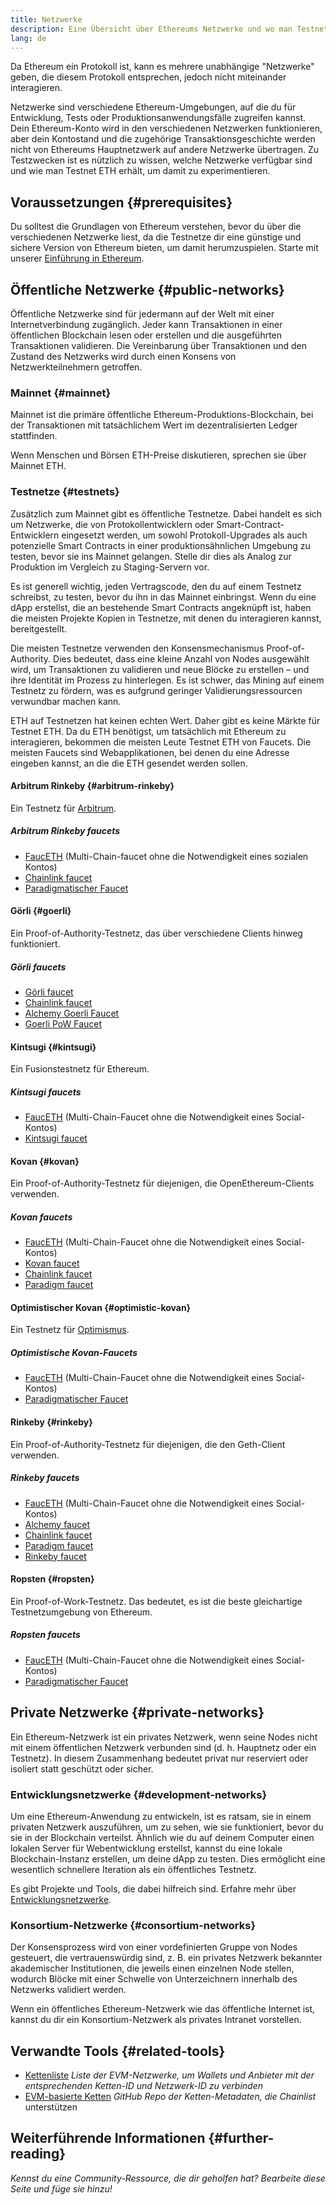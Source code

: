 ```yaml
---
title: Netzwerke
description: Eine Übersicht über Ethereums Netzwerke und wo man Testnet Ether (ETH) zum Testen neuer Anwendungen bekommt.
lang: de
---
```


Da Ethereum ein Protokoll ist, kann es mehrere unabhängige "Netzwerke" geben, die diesem Protokoll entsprechen, jedoch nicht miteinander interagieren.

Netzwerke sind verschiedene Ethereum-Umgebungen, auf die du für Entwicklung, Tests oder Produktionsanwendungsfälle zugreifen kannst. Dein Ethereum-Konto wird in den verschiedenen Netzwerken funktionieren, aber dein Kontostand und die zugehörige Transaktionsgeschichte werden nicht von Ethereums Hauptnetzwerk auf andere Netzwerke übertragen. Zu Testzwecken ist es nützlich zu wissen, welche Netzwerke verfügbar sind und wie man Testnet ETH erhält, um damit zu experimentieren.

## Voraussetzungen {#prerequisites}

Du solltest die Grundlagen von Ethereum verstehen, bevor du über die verschiedenen Netzwerke liest, da die Testnetze dir eine günstige und sichere Version von Ethereum bieten, um damit herumzuspielen. Starte mit unserer [Einführung in Ethereum](/developers/docs/intro-to-ethereum/).

## Öffentliche Netzwerke {#public-networks}

Öffentliche Netzwerke sind für jedermann auf der Welt mit einer Internetverbindung zugänglich. Jeder kann Transaktionen in einer öffentlichen Blockchain lesen oder erstellen und die ausgeführten Transaktionen validieren. Die Vereinbarung über Transaktionen und den Zustand des Netzwerks wird durch einen Konsens von Netzwerkteilnehmern getroffen.

### Mainnet {#mainnet}

Mainnet ist die primäre öffentliche Ethereum-Produktions-Blockchain, bei der Transaktionen mit tatsächlichem Wert im dezentralisierten Ledger stattfinden.

Wenn Menschen und Börsen ETH-Preise diskutieren, sprechen sie über Mainnet ETH.

### Testnetze {#testnets}

Zusätzlich zum Mainnet gibt es öffentliche Testnetze. Dabei handelt es sich um Netzwerke, die von Protokollentwicklern oder Smart-Contract-Entwicklern eingesetzt werden, um sowohl Protokoll-Upgrades als auch potenzielle Smart Contracts in einer produktionsähnlichen Umgebung zu testen, bevor sie ins Mainnet gelangen. Stelle dir dies als Analog zur Produktion im Vergleich zu Staging-Servern vor.

Es ist generell wichtig, jeden Vertragscode, den du auf einem Testnetz schreibst, zu testen, bevor du ihn in das Mainnet einbringst. Wenn du eine dApp erstellst, die an bestehende Smart Contracts angeknüpft ist, haben die meisten Projekte Kopien in Testnetze, mit denen du interagieren kannst, bereitgestellt.

Die meisten Testnetze verwenden den Konsensmechanismus Proof-of-Authority. Dies bedeutet, dass eine kleine Anzahl von Nodes ausgewählt wird, um Transaktionen zu validieren und neue Blöcke zu erstellen – und ihre Identität im Prozess zu hinterlegen. Es ist schwer, das Mining auf einem Testnetz zu fördern, was es aufgrund geringer Validierungsressourcen verwundbar machen kann.

ETH auf Testnetzen hat keinen echten Wert. Daher gibt es keine Märkte für Testnet ETH. Da du ETH benötigst, um tatsächlich mit Ethereum zu interagieren, bekommen die meisten Leute Testnet ETH von Faucets. Die meisten Faucets sind Webapplikationen, bei denen du eine Adresse eingeben kannst, an die die ETH gesendet werden sollen.

#### Arbitrum Rinkeby {#arbitrum-rinkeby}

Ein Testnetz für [Arbitrum](https://arbitrum.io/).

##### Arbitrum Rinkeby faucets

- [FaucETH](https://fauceth.computing.org) (Multi-Chain-faucet ohne die Notwendigkeit eines sozialen Kontos)
- [Chainlink faucet](https://faucets.chain.link/)
- [Paradigmatischer Faucet](https://faucet.paradigm.xyz/)

#### Görli {#goerli}

Ein Proof-of-Authority-Testnetz, das über verschiedene Clients hinweg funktioniert.

##### Görli faucets

- [Görli faucet](https://faucet.goerli.mudit.blog/)
- [Chainlink faucet](https://faucets.chain.link/)
- [Alchemy Goerli Faucet](https://goerlifaucet.com/)
- [Goerli PoW Faucet](https://goerli-faucet.pk910.de/)

#### Kintsugi {#kintsugi}

Ein Fusionstestnetz für Ethereum.

##### Kintsugi faucets

- [FaucETH](https://fauceth.computing.org) (Multi-Chain-Faucet ohne die Notwendigkeit eines Social-Kontos)
- [Kintsugi faucet](https://faucet.kintsugi.themerge.dev/)

#### Kovan {#kovan}

Ein Proof-of-Authority-Testnetz für diejenigen, die OpenEthereum-Clients verwenden.

##### Kovan faucets

- [FaucETH](https://fauceth.computing.org) (Multi-Chain-Faucet ohne die Notwendigkeit eines Social-Kontos)
- [Kovan faucet](https://faucet.kovan.network/)
- [Chainlink faucet](https://faucets.chain.link/)
- [Paradigm faucet](https://faucet.paradigm.xyz/)

#### Optimistischer Kovan {#optimistic-kovan}

Ein Testnetz für [Optimismus](https://www.optimism.io/).

##### Optimistische Kovan-Faucets

- [FaucETH](https://fauceth.computing.org) (Multi-Chain-Faucet ohne die Notwendigkeit eines Social-Kontos)
- [Paradigmatischer Faucet](https://faucet.paradigm.xyz/)

#### Rinkeby {#rinkeby}

Ein Proof-of-Authority-Testnetz für diejenigen, die den Geth-Client verwenden.

##### Rinkeby faucets

- [FaucETH](https://fauceth.computing.org) (Multi-Chain-Faucet ohne die Notwendigkeit eines Social-Kontos)
- [Alchemy faucet](https://RinkebyFaucet.com)
- [Chainlink faucet](https://faucets.chain.link/)
- [Paradigm faucet](https://faucet.paradigm.xyz/)
- [Rinkeby faucet](https://faucet.rinkeby.io/)

#### Ropsten {#ropsten}

Ein Proof-of-Work-Testnetz. Das bedeutet, es ist die beste gleichartige Testnetzumgebung von Ethereum.

##### Ropsten faucets

- [FaucETH](https://fauceth.computing.org) (Multi-Chain-Faucet ohne die Notwendigkeit eines Social-Kontos)
- [Paradigmatischer Faucet](https://faucet.paradigm.xyz/)

## Private Netzwerke {#private-networks}

Ein Ethereum-Netzwerk ist ein privates Netzwerk, wenn seine Nodes nicht mit einem öffentlichen Netzwerk verbunden sind (d. h. Hauptnetz oder ein Testnetz). In diesem Zusammenhang bedeutet privat nur reserviert oder isoliert statt geschützt oder sicher.

### Entwicklungsnetzwerke {#development-networks}

Um eine Ethereum-Anwendung zu entwickeln, ist es ratsam, sie in einem privaten Netzwerk auszuführen, um zu sehen, wie sie funktioniert, bevor du sie in der Blockchain verteilst. Ähnlich wie du auf deinem Computer einen lokalen Server für Webentwicklung erstellst, kannst du eine lokale Blockchain-Instanz erstellen, um deine dApp zu testen. Dies ermöglicht eine wesentlich schnellere Iteration als ein öffentliches Testnetz.

Es gibt Projekte und Tools, die dabei hilfreich sind. Erfahre mehr über [Entwicklungsnetzwerke](/developers/docs/development-networks/).

### Konsortium-Netzwerke {#consortium-networks}

Der Konsensprozess wird von einer vordefinierten Gruppe von Nodes gesteuert, die vertrauenswürdig sind, z. B. ein privates Netzwerk bekannter akademischer Institutionen, die jeweils einen einzelnen Node stellen, wodurch Blöcke mit einer Schwelle von Unterzeichnern innerhalb des Netzwerks validiert werden.

Wenn ein öffentliches Ethereum-Netzwerk wie das öffentliche Internet ist, kannst du dir ein Konsortium-Netzwerk als privates Intranet vorstellen.

## Verwandte Tools {#related-tools}

- [Kettenliste](https://chainlist.org/) _Liste der EVM-Netzwerke, um Wallets und Anbieter mit der entsprechenden Ketten-ID und Netzwerk-ID zu verbinden_
- [EVM-basierte Ketten](https://github.com/ethereum-lists/chains) _GitHub Repo der Ketten-Metadaten, die Chainlist_ unterstützen

## Weiterführende Informationen {#further-reading}

_Kennst du eine Community-Ressource, die dir geholfen hat? Bearbeite diese Seite und füge sie hinzu!_
